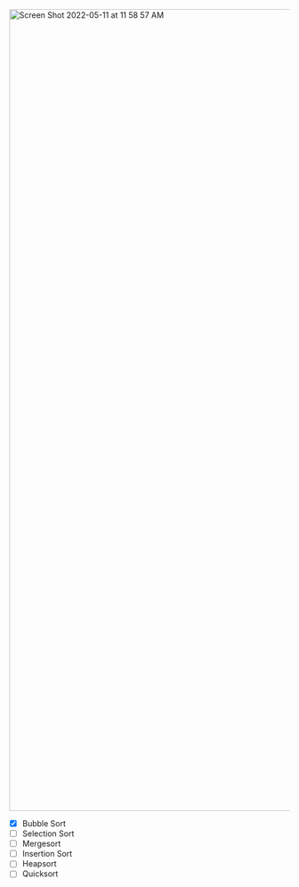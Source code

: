 <img width="1439" alt="Screen Shot 2022-05-11 at 11 58 57 AM" src="https://user-images.githubusercontent.com/74335400/167772317-a8f6fced-3aa8-45ae-835c-6569d1e7f06f.png">

- [x] Bubble Sort
- [ ] Selection Sort
- [ ] Mergesort
- [ ] Insertion Sort
- [ ] Heapsort
- [ ] Quicksort
